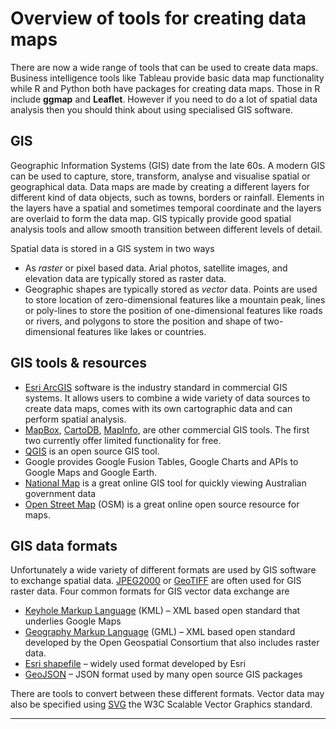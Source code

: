 # Overview of tools for creating data maps

There are now a wide range of tools that can be used to create data maps. Business intelligence tools like Tableau provide basic data map functionality while R and Python both have packages for creating data maps. Those in R include **ggmap** and **Leaflet**. However if you need to do a lot of spatial data analysis then you should think about using specialised GIS software.

## GIS

Geographic Information Systems (GIS) date from the late 60s. A modern GIS can be used to capture, store, transform, analyse and visualise spatial or geographical data. Data maps are made by creating a different layers for different kind of data objects, such as towns, borders or rainfall.  Elements in the layers have a spatial and sometimes temporal coordinate and the layers are overlaid to form the data map.  GIS typically provide good spatial analysis tools and allow smooth transition between different levels of detail.

Spatial data is stored in a GIS system in two ways

* As _raster_ or pixel based data. Arial photos, satellite images, and elevation data are typically stored as raster data.
* Geographic shapes are typically stored as _vector_ data. Points are used to store location of zero-dimensional features like a mountain peak, lines or poly-lines to store the position of one-dimensional features like roads or rivers, and polygons to store the position and shape of two-dimensional features like lakes or countries.

## GIS tools & resources

* [Esri ArcGIS](https://www.esri.com/en-us/home) software is the industry standard in commercial GIS systems. It allows users to  combine a wide variety of data sources to create data maps, comes with its own cartographic data and can perform spatial analysis.
* [MapBox](https://www.mapbox.com), [CartoDB](https://carto.com), [MapInfo](https://www.pitneybowes.com/au/location-intelligence/geographic-information-systems.html), are other commercial GIS tools. The first two currently offer limited functionality for free.
* [QGIS](https://www.qgis.org/en/site/) is an open source GIS tool.
* Google provides Google Fusion Tables, Google Charts and APIs to Google Maps and Google Earth.
* [National Map](https://nationalmap.gov.au) is a great online GIS tool for quickly viewing Australian government data
* [Open Street Map](https://www.openstreetmap.org/#map=5/-28.153/133.275) (OSM) is a great online open source resource for maps.

## GIS data formats
Unfortunately a wide variety of different formats are used by GIS software to exchange spatial data. [JPEG2000](https://en.wikipedia.org/wiki/JPEG_2000) or [GeoTIFF](https://en.wikipedia.org/wiki/GeoTIFF) are often used for GIS raster data. Four common formats for GIS vector data exchange are

* [Keyhole Markup Language](https://en.wikipedia.org/wiki/Keyhole_Markup_Language) (KML) – XML based open standard that underlies Google Maps
* [Geography Markup Language](https://en.wikipedia.org/wiki/Geography_Markup_Language) (GML) – XML based open standard developed by the Open Geospatial Consortium that also includes raster data.
* [Esri shapefile](https://en.wikipedia.org/wiki/Shapefile) – widely used format developed by Esri
* [GeoJSON](https://en.wikipedia.org/wiki/GeoJSON) – JSON format used by many open source GIS packages

There are tools to convert between these different formats. Vector data may also be specified using [SVG](https://en.wikipedia.org/wiki/Scalable_Vector_Graphics) the W3C Scalable Vector Graphics standard.

***



